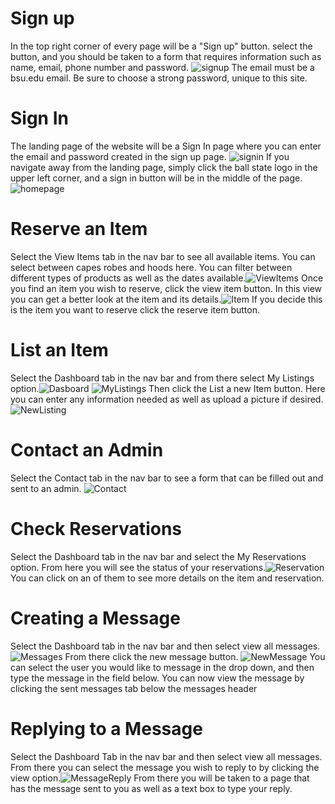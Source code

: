 # Sign up
In the top right corner of every page will be a "Sign up" button. select the button, and you should be taken to a form that requires information such as name, email, phone number and password. ![signup](UserImages/userImg/register.PNG) The email must be a bsu.edu email. Be sure to choose a strong password, unique to this site.
# Sign In
The landing page of the website will be a Sign In page where you can enter the email and password created in the sign up page. ![signin](UserImages/userImg/signin.png) If you navigate away from the landing page, simply click the ball state logo in the upper left corner, and a sign in button will be in the middle of the page.![homepage](UserImages/userImg/home.PNG)
# Reserve an Item
Select the View Items tab in the nav bar to see all available items. You can select between capes robes and hoods here. You can filter between different types of products as well as the dates available.![ViewItems](UserImages/userImg/browse.PNG) Once you find an item you wish to reserve, click the view item button. In this view you can get a better look at the item and its details.![Item](UserImages/userImg/viewItem.PNG) If you decide this is the item you want to reserve click the reserve item button.
# List an Item
Select the Dashboard tab in the nav bar and from there select My Listings option.![Dasboard](UserImages/userImg/Dashboard.PNG) ![MyListings](UserImages/userImg/myListings.PNG) Then click the List a new Item button. Here you can enter any information needed as well as upload a picture if desired.![NewListing](UserImages/userImg/listitem.png)
# Contact an Admin
Select the Contact tab in the nav bar to see a form that can be filled out and sent to an admin. ![Contact](UserImages/userImg/contact.PNG)
# Check Reservations
Select the Dashboard tab in the nav bar and select the My Reservations option. From here you will see the status of your reservations.![Reservation](UserImages/userImg/myReservations.PNG) You can click on an of them to see more details on the item and reservation.
# Creating a Message
Select the Dashboard tab in the nav bar and then select view all messages. ![Messages](UserImages/userImg/Messages.png) From there click the new message button. ![NewMessage](UserImages/userImg/NewMessage.png) You can select the user you would like to message in the drop down, and then type the message in the field below. You can now view the message by clicking the sent messages tab below the messages header
# Replying to a Message
Select the Dashboard Tab in the nav bar and then select view all messages. From there you can select the message you wish to reply to by clicking the view option.![MessageReply](UserImages/userImg/MessageReply.png) From there you will be taken to a page that has the message sent to you as well as a text box to type your reply. 
